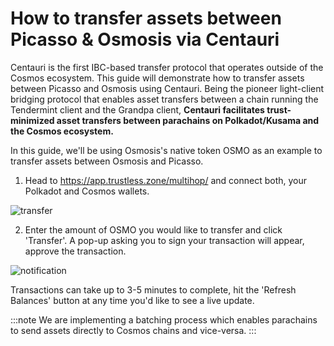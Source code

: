 # How to transfer assets between Picasso & Osmosis via Centauri

Centauri is the first IBC-based transfer protocol that operates outside of the Cosmos ecosystem. This guide will demonstrate how to transfer assets between Picasso and Osmosis using Centauri. Being the pioneer light-client bridging protocol that enables asset transfers between a chain running the Tendermint client and the Grandpa client, **Centauri facilitates trust-minimized asset transfers between parachains on Polkadot/Kusama and the Cosmos ecosystem.**

In this guide, we'll be using Osmosis's native token OSMO as an example to transfer assets between Osmosis and Picasso.

1. Head to https://app.trustless.zone/multihop/ and connect both, your Polkadot and Cosmos wallets.

![transfer](./images-centauri-chain/stake-1.png)

2. Enter the amount of OSMO you would like to transfer and click 'Transfer'. A pop-up asking you to sign your transaction will appear, approve the transaction.

![notification](./images-centauri-chain/stake-2.png)

Transactions can take up to 3-5 minutes to complete, hit the 'Refresh Balances' button at any time you'd like to see a live update. 

:::note
We are implementing a batching process which enables parachains to send assets directly to Cosmos chains and vice-versa.
:::

